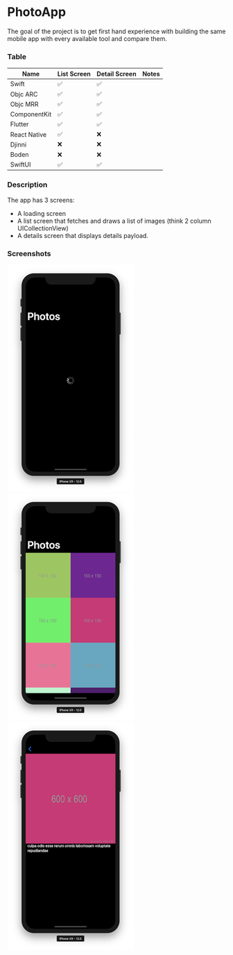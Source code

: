 # PhotoApp

The goal of the project is to get first hand experience with building the same mobile app with every available tool and compare them.

### Table

| Name         | List Screen | Detail Screen | Notes |
|--------------|-------------|---------------|-------|
| Swift        | ✅           | ✅             |       |
| Objc ARC     | ✅           | ✅             |       |
| Objc MRR     | ✅           | ✅             |       |
| ComponentKit | ✅           | ✅             |       |
| Flutter      | ✅           | ✅             |       |
| React Native | ✅           | ❌             |       |
| Djinni       | ❌           | ❌             |       |
| Boden        | ❌           | ❌             |       |
| SwiftUI      | ✅           | ✅             |       |

### Description

The app has 3 screens:

* A loading screen
* A list screen that fetches and draws a list of images (think 2 column UICollectionView)
* A details screen that displays details payload.

### Screenshots

![Loading](screenshots/00_Loading.png)
![List](screenshots/01_Home.png)
![Details](screenshots/02_Details.png)
